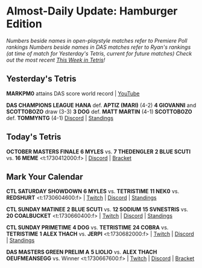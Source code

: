# Almost-Daily Update: Hamburger Edition
*Numbers beside names in open-playstyle matches refer to Premiere Poll rankings*
*Numbers beside names in DAS matches refer to Ryan's rankings (at time of match for Yesterday's Tetris, current for future matches)*
*Check out the most recent [This Week in Tetris](https://www.thisweekintetris.com/2024/10/this-week-in-tetris-september-17.html)!*
## Yesterday's Tetris
**MARKPM0** attains DAS score world record | [YouTube](https://www.youtube.com/watch?v=1kcWmMo9ZAk)

**DAS CHAMPIONS LEAGUE**
**HANA** def. **APTIZ (MARI)** (4-2)
**4 GIOVANNI** and **SCOTTOBOZO** draw (3-3)
**3 DOG** def. **MATT MARTIN** (4-1)
**SCOTTOBOZO** def. **TOMMYNTG** (4-1)
[Discord](https://discord.gg/WQ2pQXZa3X) | [Standings](https://docs.google.com/spreadsheets/d/1nEN0MAbueG36UDkpfUsPZEmAMuKif6IcLAmJ8iZhCe8/edit?gid=681352137#gid=681352137)

## Today's Tetris
**OCTOBER MASTERS FINALE**
**6 MYLES** vs. **7 THEDENGLER**
**2 BLUE SCUTI** vs. **16 MEME**
<t:1730412000:f> | [Discord](https://go.ctm.gg/discord) | [Bracket](https://go.ctm.gg/event/ctm-october-2024/masters-event/)

## Mark Your Calendar
**CTL SATURDAY SHOWDOWN**
**6 MYLES** vs. **TETRISTIME**
**11 NEK0** vs. **REDSHURT**
<t:1730604600:f> | [Twitch](https://www.twitch.tv/classictetrisleague) | [Discord](https://discord.gg/QremKENyzQ) | [Standings](https://ctlscoreboard.herokuapp.com)

**CTL SUNDAY MATINEE**
**2 BLUE SCUTI** vs. **12 SODIUM**
**15 SVNESTRIS** vs. **20 COALBUCKET**
<t:1730660400:f> | [Twitch](https://www.twitch.tv/classictetrisleague) | [Discord](https://discord.gg/QremKENyzQ) | [Standings](https://ctlscoreboard.herokuapp.com)

**CTL SUNDAY PRIMETIME**
**4 DOG** vs. **TETRISTIME**
**24 COBRA** vs. **TETRISTIME**
**1 ALEX THACH** vs. **JERPI**
<t:1730682000:f> | [Twitch](https://www.twitch.tv/classictetrisleague) | [Discord](https://discord.gg/QremKENyzQ) | [Standings](https://ctlscoreboard.herokuapp.com)

**DAS MASTERS GREEN PRELIM A**
**5 LIOLIO** vs. **ALEX THACH**
**OEUFMEANSEGG** vs. Winner
<t:1730667600:f> | [Twitch](https://www.twitch.tv/monthlytetris) | [Discord](https://go.ctm.gg/discord) | [Bracket](https://go.ctm.gg/event/ctm-das-masters-october-2024/das-masters/)

